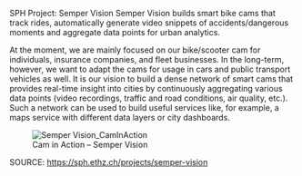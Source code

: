 SPH Project: Semper Vision
Semper Vision builds smart bike cams that track rides, automatically generate video snippets of accidents/dangerous moments and aggregate data points for urban analytics.

At the moment, we are mainly focused on our bike/scooter cam for individuals, insurance companies, and fleet businesses. In the long-term, however, we want to adapt the cams for usage in cars and public transport vehicles as well. It is our vision to build a dense network of smart cams that provides real-time insight into cities by continuously aggregating various data points (video recordings, traffic and road conditions, air quality, etc.). Such a network can be used to build useful services like, for example, a maps service with different data layers or city dashboards.  

<figure><img alt="Semper Vision_CamInAction" src="https://sph.ethz.ch/uploads/images/CamInAction.jpg"/><figcaption>Cam in Action – Semper Vision</figcaption></figure>


SOURCE: https://sph.ethz.ch/projects/semper-vision